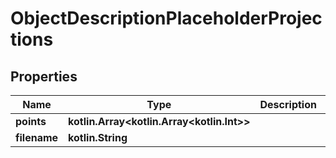 
# ObjectDescriptionPlaceholderProjections

## Properties
Name | Type | Description | Notes
------------ | ------------- | ------------- | -------------
**points** | **kotlin.Array&lt;kotlin.Array&lt;kotlin.Int&gt;&gt;** |  |  [optional]
**filename** | **kotlin.String** |  |  [optional]



